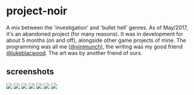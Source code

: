 # project-noir
A mix between the 'investigation' and 'bullet hell' genres.
As of May/2017, it's an abandoned project (for many reasons). It was in development for about 5 months (on and off), alongside other game projects of mine.
The programming was all me ([@vinimunch](https://twitter.com/vinimunch)), the writing was my good friend [@lukeblacwood](https://twitter.com/lukeblacwood). The art was by another friend of ours.

## screenshots
![](http://i.imgur.com/LZxAqJp.png)
![](http://i.imgur.com/ZI6YOFd.gif)
![](http://i.imgur.com/fDr6CAP.png)
![](http://i.imgur.com/q2suHg0.gif)
![](http://i.imgur.com/AeLGjzi.png)
![](http://i.imgur.com/0mpNZeQ.gif)
![](http://i.imgur.com/9zlaf9y.png)
